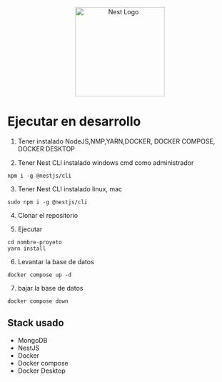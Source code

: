 <p align="center">
  <a href="http://nestjs.com/" target="blank"><img src="https://nestjs.com/img/logo-small.svg" width="200" alt="Nest Logo" /></a>
</p>

# Ejecutar en desarrollo

1. Tener instalado NodeJS,NMP,YARN,DOCKER, DOCKER COMPOSE, DOCKER DESKTOP

2. Tener Nest CLI instalado windows cmd como administrador

```
npm i -g @nestjs/cli
```

3. Tener Nest CLI instalado linux, mac

```
sudo npm i -g @nestjs/cli
```

4. Clonar el repositorio

5. Ejecutar

```
cd nombre-proyeto
yarn install
```

6. Levantar la base de datos

```
docker compose up -d
```

7. bajar la base de datos

```
docker compose down
```

## Stack usado

- MongoDB
- NestJS
- Docker
- Docker compose
- Docker Desktop
